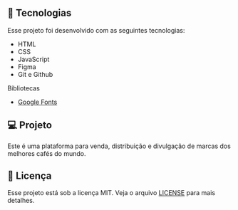 ## 🚀 Tecnologias

Esse projeto foi desenvolvido com as seguintes tecnologias:

- HTML
- CSS
- JavaScript
- Figma
- Git e Github

Bibliotecas

- [Google Fonts](https://fonts.google.com/)

## 💻 Projeto

Este é uma plataforma para venda, distribuição e divulgação de marcas dos melhores cafés do mundo.

## 📝 Licença

Esse projeto está sob a licença MIT. Veja o arquivo [LICENSE](.github/LICENSE.md) para mais detalhes.
